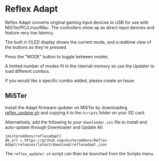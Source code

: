 # Reflex Adapt

Reflex Adapt converts original gaming input devices to USB for use with MiSTer/PC/Linux/Mac. The controllers show up as direct input devices and feature very low latency. 

The built in OLED display shows the current mode, and a realtime view of the buttons as they're pressed.

Press the "MODE" button to toggle between modes.

A limited number of modes fit in the internal memory so use the Updater to load different combos.

If you would like a specific combo added, please create an Issue.

## MiSTer

Install the Adapt firmware updater on MiSTer by downloading [reflex_updater.sh](https://github.com/misteraddons/Reflex-Adapt/releases/latest/download/reflex_updater.sh) and copying it to the `Scripts` folder on your SD card.

Alternatively, add the following to your `downloader.ini` file to install and auto-update through Downloader and Update All:

```
[misteraddons/reflexadapt]
db_url = https://github.com/misteraddons/Reflex-Adapt/releases/latest/download/reflexadapt.json
```

The `reflex_updater.sh` script can then be launched from the Scripts menu.
